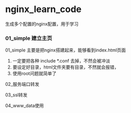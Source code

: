# nginx_learn_code

生成多个配置的nginx配置，用于学习


### 01_simple 建立主页

01_simple    主要是把nginx搭建起来，能够看到index.html页面

1. 一定要把各种 include *.conf 去掉，不然会被冲淡
2. 要设定好目录，html文件夹要有目录，不然就会报错，
3. 使用root问题就简单了


02_服务端口转发


03_ssl转发


04_www_data使用
